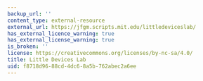 ```yaml
---
backup_url: ''
content_type: external-resource
external_url: https://jfgm.scripts.mit.edu/littledeviceslab/
has_external_licence_warning: true
has_external_license_warning: true
is_broken: ''
license: https://creativecommons.org/licenses/by-nc-sa/4.0/
title: Little Devices Lab
uid: f8718d96-88cd-4dc6-8a5b-762abec2a6ee
---
```

